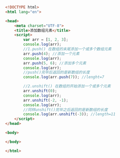 
<BlogInfo id="417" title="32.添加数组元素" author="白日梦想猿" pv=0 read_times=0 pre_cost_time=0分33秒 category="js学习" tag_list="['js学习']" create_time="2020.08.05 16:17:26" update_time="2020.08.05 16:23:49" />

```html
<!DOCTYPE html>
<html lang="en">

<head>
    <meta charset="UTF-8">
    <title>添加数组元素</title>
    <script>
        var arr = [1, 2, 3];
        console.log(arr);
        //1.push() 在数组的末尾添加一个或多个数组元素
        arr.push(4); //添加一个元素
        console.log(arr);
        arr.push(5, 6); //添加多个元素
        console.log(arr);
        //push()完毕后返回的是新数组的长度
        console.log(arr.push(7)); //lenght=7

        //2.unshift() 在数组的开始添加一个或多个元素
        arr.unshift(0);
        console.log(arr);
        arr.unshift(-2, -1);
        console.log(arr);
        //同样unshift()完毕之后返回的是新数组的长度
        console.log(arr.unshift(-3)); //length=11
    </script>
</head>

<body>

</body>

</html>
```
